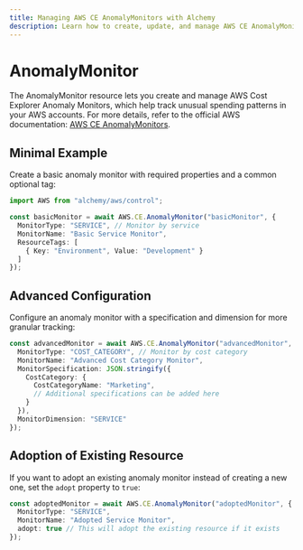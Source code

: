 ```yaml
---
title: Managing AWS CE AnomalyMonitors with Alchemy
description: Learn how to create, update, and manage AWS CE AnomalyMonitors using Alchemy Cloud Control.
---
```


# AnomalyMonitor

The AnomalyMonitor resource lets you create and manage AWS Cost Explorer Anomaly Monitors, which help track unusual spending patterns in your AWS accounts. For more details, refer to the official AWS documentation: [AWS CE AnomalyMonitors](https://docs.aws.amazon.com/ce/latest/userguide/).

## Minimal Example

Create a basic anomaly monitor with required properties and a common optional tag:

```ts
import AWS from "alchemy/aws/control";

const basicMonitor = await AWS.CE.AnomalyMonitor("basicMonitor", {
  MonitorType: "SERVICE", // Monitor by service
  MonitorName: "Basic Service Monitor",
  ResourceTags: [
    { Key: "Environment", Value: "Development" }
  ]
});
```

## Advanced Configuration

Configure an anomaly monitor with a specification and dimension for more granular tracking:

```ts
const advancedMonitor = await AWS.CE.AnomalyMonitor("advancedMonitor", {
  MonitorType: "COST_CATEGORY", // Monitor by cost category
  MonitorName: "Advanced Cost Category Monitor",
  MonitorSpecification: JSON.stringify({
    CostCategory: {
      CostCategoryName: "Marketing",
      // Additional specifications can be added here
    }
  }),
  MonitorDimension: "SERVICE"
});
```

## Adoption of Existing Resource

If you want to adopt an existing anomaly monitor instead of creating a new one, set the `adopt` property to `true`:

```ts
const adoptedMonitor = await AWS.CE.AnomalyMonitor("adoptedMonitor", {
  MonitorType: "SERVICE",
  MonitorName: "Adopted Service Monitor",
  adopt: true // This will adopt the existing resource if it exists
});
```
